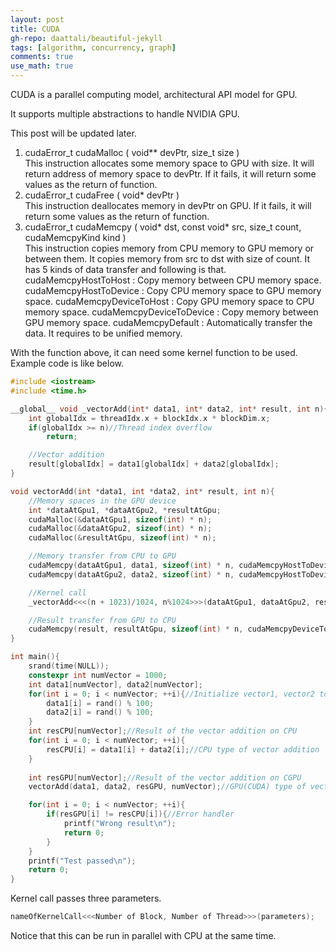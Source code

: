 ```yaml
---
layout: post
title: CUDA
gh-repo: daattali/beautiful-jekyll
tags: [algorithm, concurrency, graph]
comments: true
use_math: true
---
```


CUDA is a parallel computing model, architectural API model for GPU.

It supports multiple abstractions to handle NVIDIA GPU.

This post will be updated later.

1. ​cudaError_t cudaMalloc ( void** devPtr, size_t size )<br>
    This instruction allocates some memory space to GPU with size.
    It will return address of memory space to devPtr.
    If it fails, it will return some values as the return of function.
2. cudaError_t cudaFree ( void* devPtr )<br>
    This instruction deallocates memory in devPtr on GPU.
    If it fails, it will return some values as the return of function.
3. cudaError_t cudaMemcpy ( void* dst, const void* src, size_t count, cudaMemcpyKind kind )<br>
    This instruction copies memory from CPU memory to GPU memory or between them.
    It copies memory from src to dst with size of count.
    It has 5 kinds of data transfer and following is that.
    cudaMemcpyHostToHost : Copy memory between CPU memory space.
    cudaMemcpyHostToDevice : Copy CPU memory space to GPU memory space.
    cudaMemcpyDeviceToHost : Copy GPU memory space to CPU memory space.
    cudaMemcpyDeviceToDevice : Copy memory between GPU memory space.
    cudaMemcpyDefault : Automatically transfer the data. It requires to be unified memory.

With the function above, it can need some kernel function to be used.
Example code is like below.

```cpp
#include <iostream>
#include <time.h>

__global__ void _vectorAdd(int* data1, int* data2, int* result, int n){
    int globalIdx = threadIdx.x + blockIdx.x * blockDim.x;
    if(globalIdx >= n)//Thread index overflow
        return;

    //Vector addition
    result[globalIdx] = data1[globalIdx] + data2[globalIdx];
}

void vectorAdd(int *data1, int *data2, int* result, int n){
    //Memory spaces in the GPU device
    int *dataAtGpu1, *dataAtGpu2, *resultAtGpu;
    cudaMalloc(&dataAtGpu1, sizeof(int) * n);
    cudaMalloc(&dataAtGpu2, sizeof(int) * n);
    cudaMalloc(&resultAtGpu, sizeof(int) * n);

    //Memory transfer from CPU to GPU
    cudaMemcpy(dataAtGpu1, data1, sizeof(int) * n, cudaMemcpyHostToDevice);
    cudaMemcpy(dataAtGpu2, data2, sizeof(int) * n, cudaMemcpyHostToDevice);

    //Kernel call
    _vectorAdd<<<(n + 1023)/1024, n%1024>>>(dataAtGpu1, dataAtGpu2, resultAtGpu, n);

    //Result transfer from GPU to CPU
    cudaMemcpy(result, resultAtGpu, sizeof(int) * n, cudaMemcpyDeviceToHost);
}

int main(){
    srand(time(NULL));
    constexpr int numVector = 1000;
    int data1[numVector], data2[numVector];
    for(int i = 0; i < numVector; ++i){//Initialize vector1, vector2 to some random values
        data1[i] = rand() % 100;
        data2[i] = rand() % 100;
    }
    int resCPU[numVector];//Result of the vector addition on CPU
    for(int i = 0; i < numVector; ++i){
        resCPU[i] = data1[i] + data2[i];//CPU type of vector addition
    }
    
    int resGPU[numVector];//Result of the vector addition on CGPU
    vectorAdd(data1, data2, resGPU, numVector);//GPU(CUDA) type of vector addition

    for(int i = 0; i < numVector; ++i){
        if(resGPU[i] != resCPU[i]){//Error handler
            printf("Wrong result\n");
            return 0;
        }
    }
    printf("Test passed\n");
    return 0;
}
```

Kernel call passes three parameters.

```cpp
nameOfKernelCall<<<Number of Block, Number of Thread>>>(parameters);
```

Notice that this can be run in parallel with CPU at the same time.
